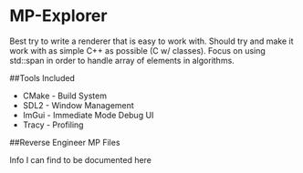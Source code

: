 # MP-Explorer
Best try to write a renderer that is easy to work with. Should try and make it work with as simple C++ as possible (C w/ classes). Focus on using std::span in order to handle array of elements in algorithms.

##Tools Included

- CMake - Build System
- SDL2 - Window Management
- ImGui - Immediate Mode Debug UI
- Tracy - Profiling

##Reverse Engineer MP Files

Info I can find to be documented here
